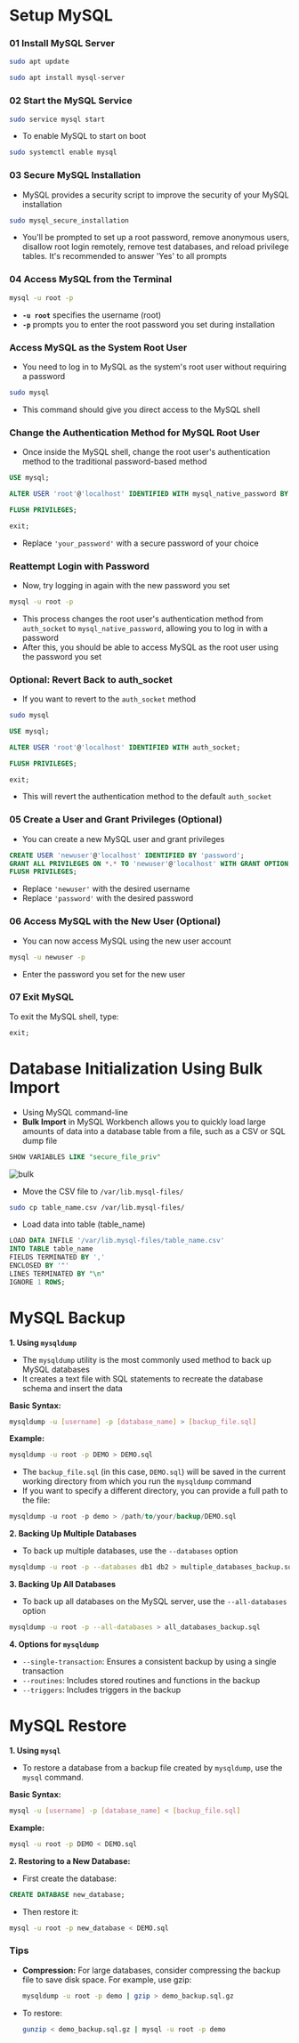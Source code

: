 # Setup MySQL

### **01 Install MySQL Server**

```bash
sudo apt update
```

```bash
sudo apt install mysql-server
```

### **02 Start the MySQL Service**

```bash
sudo service mysql start
```

- To enable MySQL to start on boot

```bash
sudo systemctl enable mysql
```

### **03 Secure MySQL Installation**
- MySQL provides a security script to improve the security of your MySQL installation

```bash
sudo mysql_secure_installation
```

- You'll be prompted to set up a root password, remove anonymous users, disallow root login remotely, remove test databases, and reload privilege tables. It's recommended to answer 'Yes' to all prompts

### **04 Access MySQL from the Terminal**

```bash
mysql -u root -p
```

- **`-u root`** specifies the username (root)
- **`-p`** prompts you to enter the root password you set during installation

### **Access MySQL as the System Root User**
- You need to log in to MySQL as the system's root user without requiring a password

```bash
sudo mysql
```

- This command should give you direct access to the MySQL shell

### **Change the Authentication Method for MySQL Root User**
- Once inside the MySQL shell, change the root user's authentication method to the traditional password-based method

```sql
USE mysql;
```

```SQL
ALTER USER 'root'@'localhost' IDENTIFIED WITH mysql_native_password BY 'your_password';
```

```SQL
FLUSH PRIVILEGES;
```

```SQL
exit;
```

- Replace `'your_password'` with a secure password of your choice

### **Reattempt Login with Password**
- Now, try logging in again with the new password you set

```bash
mysql -u root -p
```

- This process changes the root user's authentication method from `auth_socket` to `mysql_native_password`, allowing you to log in with a password
- After this, you should be able to access MySQL as the root user using the password you set

### **Optional: Revert Back to auth_socket**
- If you want to revert to the `auth_socket` method 

```bash
sudo mysql
```

```sql
USE mysql;
```

```SQL
ALTER USER 'root'@'localhost' IDENTIFIED WITH auth_socket;
```

```SQL
FLUSH PRIVILEGES;
```

```SQL
exit;
```

- This will revert the authentication method to the default `auth_socket`

### **05 Create a User and Grant Privileges (Optional)**
- You can create a new MySQL user and grant privileges

```sql
CREATE USER 'newuser'@'localhost' IDENTIFIED BY 'password';
GRANT ALL PRIVILEGES ON *.* TO 'newuser'@'localhost' WITH GRANT OPTION;
FLUSH PRIVILEGES;
```

- Replace `'newuser'` with the desired username
- Replace `'password'` with the desired password

### **06 Access MySQL with the New User (Optional)**
- You can now access MySQL using the new user account

```bash
mysql -u newuser -p
```

- Enter the password you set for the new user

### **07 Exit MySQL**
To exit the MySQL shell, type:

```sql
exit;
```

# Database Initialization Using Bulk Import
- Using MySQL command-line
- **Bulk Import** in MySQL Workbench allows you to quickly load large amounts of data into a database table from a file, such as a CSV or SQL dump file

```SQL
SHOW VARIABLES LIKE "secure_file_priv"
```

![bulk](images/bulk_import.png)

- Move the CSV file to `/var/lib.mysql-files/`

```bash
sudo cp table_name.csv /var/lib.mysql-files/
```

- Load data into table (table_name)

```SQL
LOAD DATA INFILE '/var/lib.mysql-files/table_name.csv' 
INTO TABLE table_name 
FIELDS TERMINATED BY ','
ENCLOSED BY '"'
LINES TERMINATED BY "\n"
IGNORE 1 ROWS;
```


# MySQL Backup

**1. Using `mysqldump`**
- The `mysqldump` utility is the most commonly used method to back up MySQL databases
- It creates a text file with SQL statements to recreate the database schema and insert the data

**Basic Syntax:**
```bash
mysqldump -u [username] -p [database_name] > [backup_file.sql]
```

**Example:**
```bash
mysqldump -u root -p DEMO > DEMO.sql
```

- The `backup_file.sql` (in this case, `DEMO.sql`) will be saved in the current working directory from which you run the `mysqldump` command
- If you want to specify a different directory, you can provide a full path to the file:

```sql
mysqldump -u root -p demo > /path/to/your/backup/DEMO.sql
```


**2. Backing Up Multiple Databases**
- To back up multiple databases, use the `--databases` option

```bash
mysqldump -u root -p --databases db1 db2 > multiple_databases_backup.sql
```


**3. Backing Up All Databases**
- To back up all databases on the MySQL server, use the `--all-databases` option

```bash
mysqldump -u root -p --all-databases > all_databases_backup.sql
```


**4. Options for `mysqldump`**
- `--single-transaction`: Ensures a consistent backup by using a single transaction
- `--routines`: Includes stored routines and functions in the backup
- `--triggers`: Includes triggers in the backup

# MySQL Restore

**1. Using `mysql`**
- To restore a database from a backup file created by `mysqldump`, use the `mysql` command.

**Basic Syntax:**
```bash
mysql -u [username] -p [database_name] < [backup_file.sql]
```

**Example:**
```bash
mysql -u root -p DEMO < DEMO.sql
```


**2. Restoring to a New Database:**
- First create the database:
```sql
CREATE DATABASE new_database;
```
- Then restore it:
```bash
mysql -u root -p new_database < DEMO.sql
```

### Tips
- **Compression:** For large databases, consider compressing the backup file to save disk space. For example, use gzip:
  ```bash
  mysqldump -u root -p demo | gzip > demo_backup.sql.gz
  ```
- To restore:
  ```bash
  gunzip < demo_backup.sql.gz | mysql -u root -p demo
  ```

